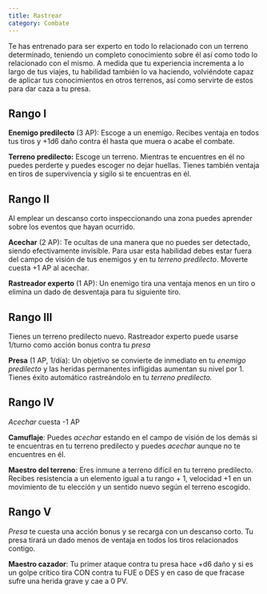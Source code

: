 ```yaml
---
title: Rastrear
category: Combate
---
```


Te has entrenado para ser experto en todo lo relacionado con un terreno determinado, teniendo un completo conocimiento sobre él así como todo lo relacionado con el mismo. A medida que tu experiencia incrementa a lo largo de tus viajes, tu habilidad también lo va haciendo, volviéndote capaz de aplicar tus conocimientos en otros terrenos, así como servirte de estos para dar caza a tu presa.

## Rango I

**Enemigo predilecto** (3 AP): Escoge a un enemigo. Recibes ventaja en todos tus tiros y +1d6 daño contra él hasta que muera o acabe el combate.

**Terreno predilecto:** Escoge un terreno. Mientras te encuentres en él no puedes perderte y puedes escoger no dejar huellas. Tienes también ventaja en tiros de supervivencia y sigilo si te encuentras en él.

## Rango II

Al emplear un descanso corto inspeccionando una zona puedes aprender sobre los eventos que hayan ocurrido.

**Acechar** (2 AP): Te ocultas de una manera que no puedes ser detectado, siendo efectivamente invisible. Para usar esta habilidad debes estar fuera del campo de visión de tus enemigos y en tu *terreno predilecto*. Moverte cuesta +1 AP al acechar.

**Rastreador experto** (1 AP): Un enemigo tira una ventaja menos en un tiro o elimina un dado de desventaja para tu siguiente tiro.

## Rango III

Tienes un terreno predilecto nuevo. Rastreador experto puede usarse 1/turno como acción bonus contra tu *presa*

**Presa** (1 AP, 1/día): Un objetivo se convierte de inmediato en tu *enemigo predilecto* y las heridas permanentes infligidas aumentan su nivel por 1. Tienes éxito automático rastreándolo en tu *terreno predilecto.*

## Rango IV

*Acechar* cuesta -1 AP

**Camuflaje**: Puedes *acechar* estando en el campo de visión de los demás si te encuentras en tu terreno predilecto y puedes *acechar* aunque no te encuentres en él.

**Maestro del terreno**: Eres inmune a terreno difícil en tu terreno predilecto. Recibes resistencia a un elemento igual a tu rango + 1, velocidad +1 en un movimiento de tu elección y un sentido nuevo según el terreno escogido.

## Rango V 

*Presa* te cuesta una acción bonus y se recarga con un descanso corto. Tu presa tirará un dado menos de ventaja en todos los tiros relacionados contigo.

**Maestro cazador**: Tu primer ataque contra tu presa hace +d6 daño y si es un golpe crítico tira CON contra tu FUE o DES y en caso de que fracase sufre una herida grave y cae a 0 PV.